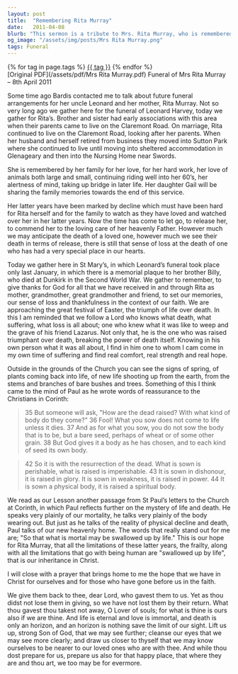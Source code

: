 ```yaml
---
layout: post
title:  "Remembering Rita Murray"
date:   2011-04-08
blurb: "This sermon is a tribute to Mrs. Rita Murray, who is remembered for her love, hard work, and love of animals. It reflects on her life, her family, and her faith. The sermon also discusses the concept of mortality and the hope of resurrection, drawing parallels with the Easter season."
og_image: "/assets/img/posts/Mrs Rita Murray.png"
tags: Funeral
---    
```

<div class="tag-pills">
    {% for tag in page.tags %}
    <a href="{{ site.baseurl }}/tag/{{ tag | slugify }}" class="tag-pill">{{ tag }}</a>
    {% endfor %}
</div>
[Original PDF](/assets/pdf/Mrs Rita Murray.pdf)
Funeral of Mrs Rita Murray – 8th April 2011

Some time ago Bardis contacted me to talk about future funeral arrangements for her uncle Leonard and her mother, Rita Murray. Not so very long ago we gather here for the funeral of Leonard Harvey, today we gather for Rita’s. Brother and sister had early associations with this area when their parents came to live on the Claremont Road. On marriage, Rita continued to live on the Claremont Road, looking after her parents. When her husband and herself retired from business they moved into Sutton Park where she continued to live until moving into sheltered accommodation in Glenageary and then into the Nursing Home near Swords.

She is remembered by her family for her love, for her hard work, her love of animals both large and small, continuing riding well into her 60’s, her alertness of mind, taking up bridge in later life. Her daughter Gail will be sharing the family memories towards the end of this service.

Her latter years have been marked by decline which must have been hard for Rita herself and for the family to watch as they have loved and watched over her in her latter years. Now the time has come to let go, to release her, to commend her to the loving care of her heavenly Father. However much we may anticipate the death of a loved one, however much we see their death in terms of release, there is still that sense of loss at the death of one who has had a very special place in our hearts.

Today we gather here in St Mary’s, in which Leonard’s funeral took place only last January, in which there is a memorial plaque to her brother Billy, who died at Dunkirk in the Second World War. We gather to remember, to give thanks for God for all that we have received in and through Rita as mother, grandmother, great grandmother and friend, to set our memories, our sense of loss and thankfulness in the context of our faith. We are approaching the great festival of Easter, the triumph of life over death. In this I am reminded that we follow a Lord who knows what death, what suffering, what loss is all about; one who knew what it was like to weep and the grave of his friend Lazarus. Not only that, he is the one who was raised triumphant over death, breaking the power of death itself. Knowing in his own person what it was all about, I find in him one to whom I cam come in my own time of suffering and find real comfort, real strength and real hope.

Outside in the grounds of the Church you can see the signs of spring, of plants coming back into life, of new life shooting up from the earth, from the stems and branches of bare bushes and trees. Something of this I think came to the mind of Paul as he wrote words of reassurance to the Christians in Corinth:

> 35 But someone will ask, "How are the dead raised? With what kind of body do they come?" 36 Fool! What you sow does not come to life unless it dies. 37 And as for what you sow, you do not sow the body that is to be, but a bare seed, perhaps of wheat or of some other grain. 38 But God gives it a body as he has chosen, and to each kind of seed its own body.

> 42 So it is with the resurrection of the dead. What is sown is perishable, what is raised is imperishable. 43 It is sown in dishonour, it is raised in glory. It is sown in weakness, it is raised in power. 44 It is sown a physical body, it is raised a spiritual body.

We read as our Lesson another passage from St Paul’s letters to the Church at Corinth, in which Paul reflects further on the mystery of life and death. He speaks very plainly of our mortality, he talks very plainly of the body wearing out. But just as he talks of the reality of physical decline and death, Paul talks of our new heavenly home. The words that really stand out for me are; "So that what is mortal may be swallowed up by life." This is our hope for Rita Murray, that all the limitations of these latter years, the frailty, along with all the limitations that go with being human are "swallowed up by life", that is our inheritance in Christ.

I will close with a prayer that brings home to me the hope that we have in Christ for ourselves and for those who have gone before us in the faith.

We give them back to thee, dear Lord, who gavest them to us. Yet as thou didst not lose them in giving, so we have not lost them by their return. What thou gavest thou takest not away, O Lover of souls; for what is thine is ours also if we are thine. And life is eternal and love is immortal, and death is only an horizon, and an horizon is nothing save the limit of our sight. Lift us up, strong Son of God, that we may see further; cleanse our eyes that we may see more clearly; and draw us closer to thyself that we may know ourselves to be nearer to our loved ones who are with thee. And while thou dost prepare for us, prepare us also for that happy place, that where they are and thou art, we too may be for evermore.
